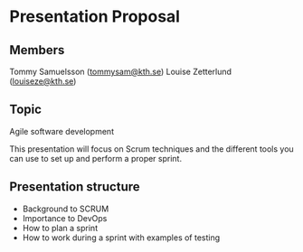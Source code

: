 # Presentation Proposal
## Members
Tommy Samuelsson (tommysam@kth.se)
Louise Zetterlund (louiseze@kth.se)

## Topic
Agile software development

This presentation will focus on Scrum techniques and the different tools you can use to set up and perform a proper sprint.

## Presentation structure
  - Background to SCRUM
  - Importance to DevOps
  - How to plan a sprint
  - How to work during a sprint with examples of testing